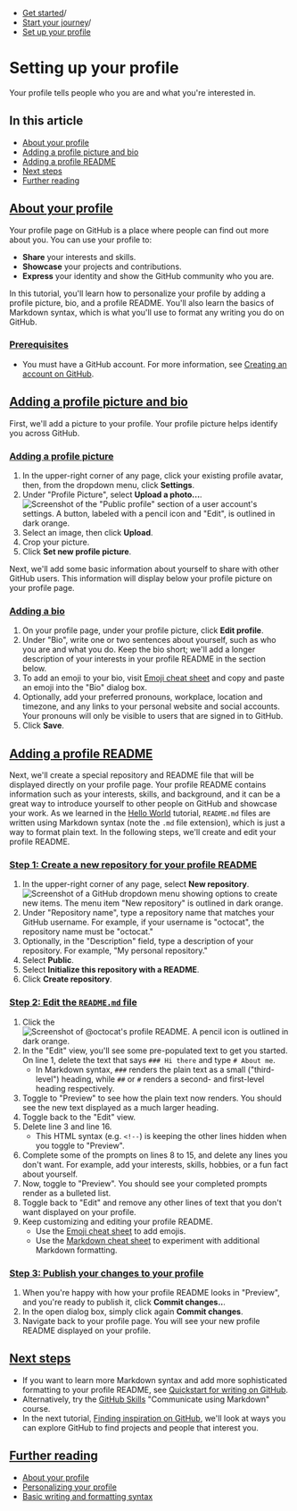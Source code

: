   * [Get started](https://docs.github.com/en/get-started "Get started")/
  * [Start your journey](https://docs.github.com/en/get-started/start-your-journey "Start your journey")/
  * [Set up your profile](https://docs.github.com/en/get-started/start-your-journey/setting-up-your-profile "Set up your profile")


# Setting up your profile
Your profile tells people who you are and what you're interested in.
## In this article
  * [About your profile](https://docs.github.com/en/get-started/start-your-journey/setting-up-your-profile#about-your-profile)
  * [Adding a profile picture and bio](https://docs.github.com/en/get-started/start-your-journey/setting-up-your-profile#adding-a-profile-picture-and-bio)
  * [Adding a profile README](https://docs.github.com/en/get-started/start-your-journey/setting-up-your-profile#adding-a-profile-readme)
  * [Next steps](https://docs.github.com/en/get-started/start-your-journey/setting-up-your-profile#next-steps)
  * [Further reading](https://docs.github.com/en/get-started/start-your-journey/setting-up-your-profile#further-reading)


## [About your profile](https://docs.github.com/en/get-started/start-your-journey/setting-up-your-profile#about-your-profile)
Your profile page on GitHub is a place where people can find out more about you. You can use your profile to:
  * **Share** your interests and skills.
  * **Showcase** your projects and contributions.
  * **Express** your identity and show the GitHub community who you are.


In this tutorial, you'll learn how to personalize your profile by adding a profile picture, bio, and a profile README.
You'll also learn the basics of Markdown syntax, which is what you'll use to format any writing you do on GitHub.
### [Prerequisites](https://docs.github.com/en/get-started/start-your-journey/setting-up-your-profile#prerequisites)
  * You must have a GitHub account. For more information, see [Creating an account on GitHub](https://docs.github.com/en/get-started/start-your-journey/creating-an-account-on-github).


## [Adding a profile picture and bio](https://docs.github.com/en/get-started/start-your-journey/setting-up-your-profile#adding-a-profile-picture-and-bio)
First, we'll add a picture to your profile. Your profile picture helps identify you across GitHub.
### [Adding a profile picture](https://docs.github.com/en/get-started/start-your-journey/setting-up-your-profile#adding-a-profile-picture)
  1. In the upper-right corner of any page, click your existing profile avatar, then, from the dropdown menu, click **Settings**.
  2. Under "Profile Picture", select **Upload a photo...**.
![Screenshot of the "Public profile" section of a user account's settings. A button, labeled with a pencil icon and "Edit", is outlined in dark orange.](https://docs.github.com/assets/cb-72839/images/help/profile/edit-profile-photo.png)
  3. Select an image, then click **Upload**.
  4. Crop your picture.
  5. Click **Set new profile picture**.


Next, we'll add some basic information about yourself to share with other GitHub users. This information will display below your profile picture on your profile page.
### [Adding a bio](https://docs.github.com/en/get-started/start-your-journey/setting-up-your-profile#adding-a-bio)
  1. On your profile page, under your profile picture, click **Edit profile**.
  2. Under "Bio", write one or two sentences about yourself, such as who you are and what you do.
Keep the bio short; we'll add a longer description of your interests in your profile README in the section below.
  3. To add an emoji to your bio, visit [Emoji cheat sheet](https://www.webfx.com/tools/emoji-cheat-sheet/) and copy and paste an emoji into the "Bio" dialog box.
  4. Optionally, add your preferred pronouns, workplace, location and timezone, and any links to your personal website and social accounts. Your pronouns will only be visible to users that are signed in to GitHub.
  5. Click **Save**.


## [Adding a profile README](https://docs.github.com/en/get-started/start-your-journey/setting-up-your-profile#adding-a-profile-readme)
Next, we'll create a special repository and README file that will be displayed directly on your profile page.
Your profile README contains information such as your interests, skills, and background, and it can be a great way to introduce yourself to other people on GitHub and showcase your work.
As we learned in the [Hello World](https://docs.github.com/en/get-started/start-your-journey/hello-world) tutorial, `README.md` files are written using Markdown syntax (note the `.md` file extension), which is just a way to format plain text.
In the following steps, we'll create and edit your profile README.
### [Step 1: Create a new repository for your profile README](https://docs.github.com/en/get-started/start-your-journey/setting-up-your-profile#step-1-create-a-new-repository-for-your-profile-readme)
  1. In the upper-right corner of any page, select **New repository**.
![Screenshot of a GitHub dropdown menu showing options to create new items. The menu item "New repository" is outlined in dark orange.](https://docs.github.com/assets/cb-29762/images/help/repository/repo-create-global-nav-update.png)
  2. Under "Repository name", type a repository name that matches your GitHub username. For example, if your username is "octocat", the repository name must be "octocat."
  3. Optionally, in the "Description" field, type a description of your repository. For example, "My personal repository."
  4. Select **Public**.
  5. Select **Initialize this repository with a README**.
  6. Click **Create repository**.


### [Step 2: Edit the `README.md` file](https://docs.github.com/en/get-started/start-your-journey/setting-up-your-profile#step-2-edit-the-readmemd-file)
  1. Click the 
![Screenshot of @octocat's profile README. A pencil icon is outlined in dark orange.](https://docs.github.com/assets/cb-11970/images/help/profile/edit-profile-readme.png)
  2. In the "Edit" view, you'll see some pre-populated text to get you started. On line 1, delete the text that says `### Hi there` and type `# About me`.
     * In Markdown syntax, `###` renders the plain text as a small ("third-level") heading, while `##` or `#` renders a second- and first-level heading respectively.
  3. Toggle to "Preview" to see how the plain text now renders. You should see the new text displayed as a much larger heading.
  4. Toggle back to the "Edit" view.
  5. Delete line 3 and line 16.
     * This HTML syntax (e.g. `<!--`) is keeping the other lines hidden when you toggle to "Preview".
  6. Complete some of the prompts on lines 8 to 15, and delete any lines you don't want. For example, add your interests, skills, hobbies, or a fun fact about yourself.
  7. Now, toggle to "Preview". You should see your completed prompts render as a bulleted list.
  8. Toggle back to "Edit" and remove any other lines of text that you don't want displayed on your profile.
  9. Keep customizing and editing your profile README.
     * Use the [Emoji cheat sheet](https://www.webfx.com/tools/emoji-cheat-sheet/) to add emojis.
     * Use the [Markdown cheat sheet](https://www.markdownguide.org/cheat-sheet/) to experiment with additional Markdown formatting.


### [Step 3: Publish your changes to your profile](https://docs.github.com/en/get-started/start-your-journey/setting-up-your-profile#step-3-publish-your-changes-to-your-profile)
  1. When you're happy with how your profile README looks in "Preview", and you're ready to publish it, click **Commit changes..**.
  2. In the open dialog box, simply click again **Commit changes**.
  3. Navigate back to your profile page. You will see your new profile README displayed on your profile.


## [Next steps](https://docs.github.com/en/get-started/start-your-journey/setting-up-your-profile#next-steps)
  * If you want to learn more Markdown syntax and add more sophisticated formatting to your profile README, see [Quickstart for writing on GitHub](https://docs.github.com/en/get-started/writing-on-github/getting-started-with-writing-and-formatting-on-github/quickstart-for-writing-on-github).
  * Alternatively, try the [GitHub Skills](https://skills.github.com/) "Communicate using Markdown" course.
  * In the next tutorial, [Finding inspiration on GitHub](https://docs.github.com/en/get-started/start-your-journey/finding-inspiration-on-github), we'll look at ways you can explore GitHub to find projects and people that interest you.


## [Further reading](https://docs.github.com/en/get-started/start-your-journey/setting-up-your-profile#further-reading)
  * [About your profile](https://docs.github.com/en/account-and-profile/setting-up-and-managing-your-github-profile/customizing-your-profile/about-your-profile)
  * [Personalizing your profile](https://docs.github.com/en/account-and-profile/setting-up-and-managing-your-github-profile/customizing-your-profile/personalizing-your-profile)
  * [Basic writing and formatting syntax](https://docs.github.com/en/get-started/writing-on-github/getting-started-with-writing-and-formatting-on-github/basic-writing-and-formatting-syntax)


